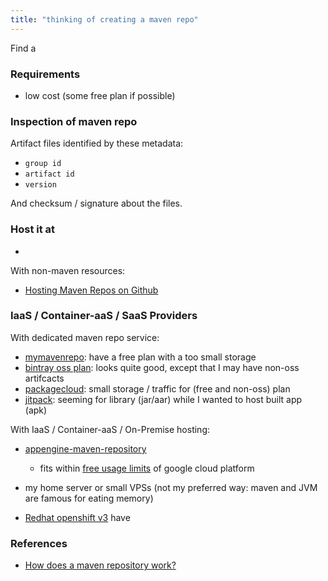 ```yaml
---
title: "thinking of creating a maven repo"
---
```


Find a

### Requirements

- low cost (some free plan if possible)

### Inspection of maven repo

Artifact files identified by these metadata:

- `group id`
- `artifact id`
- `version`

And checksum / signature about the files.


### Host it at

-


With non-maven resources:

- [Hosting Maven Repos on Github](https://cemerick.com/2010/08/24/hosting-maven-repos-on-github/)

### IaaS / Container-aaS / SaaS Providers

With dedicated maven repo service:
- [mymavenrepo](https://mymavenrepo.com/): have a free plan with a too small storage
- [bintray oss plan](https://www.jfrog.com/open-source/): looks quite good, except that I may have non-oss artifcacts
- [packagecloud](https://packagecloud.io/pricing#faq7): small storage / traffic for (free and non-oss) plan
- [jitpack](https://jitpack.io/): seeming for library (jar/aar) while I wanted to host built app (apk)

With IaaS / Container-aaS / On-Premise  hosting:

- [appengine-maven-repository](https://github.com/renaudcerrato/appengine-maven-repository)
    - fits within [free usage limits](https://cloud.google.com/free/docs/always-free-usage-limits) of google cloud platform
- my home server or small VPSs (not my preferred way: maven and JVM are famous for eating memory)



- [Redhat openshift v3](https://www.openshift.com/pricing/index.html) have

### References

- [How does a maven repository work?](https://blog.packagecloud.io/eng/2017/03/09/how-does-a-maven-repository-work/)
